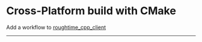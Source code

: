 
# Cross-Platform build with CMake
Add a workflow to [roughtime_cpp_client](https://github.com/cfogelklou/roughtime_cpp_client)


---
